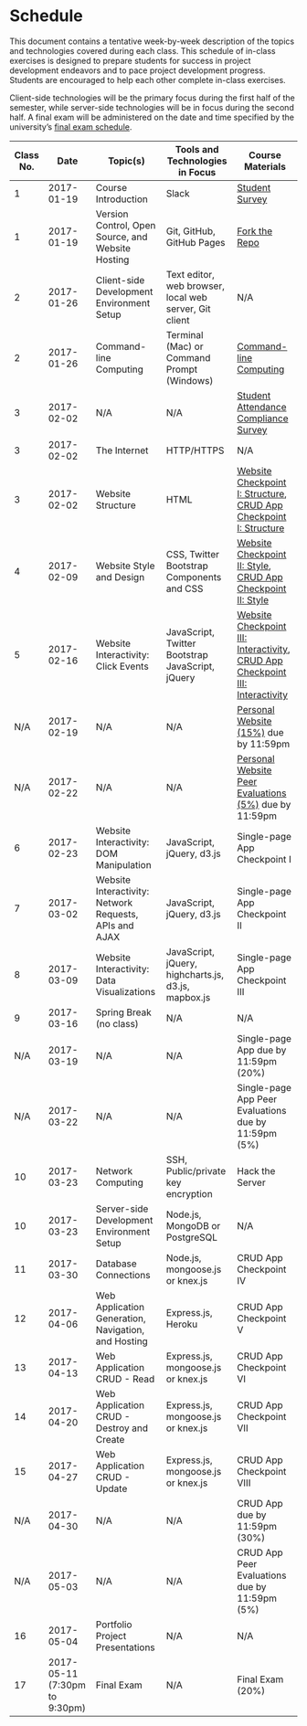 # Schedule

This document contains a tentative week-by-week description of the topics and technologies covered during each class. This schedule of in-class exercises is designed to prepare students for success in project development endeavors and to pace project development progress. Students are encouraged to help each other complete in-class exercises.

Client-side technologies will be the primary focus during the first half of the semester, while server-side technologies will be in focus during the second half. A final exam will be administered on the date and time specified by the university’s [final exam schedule](http://www.southernct.edu/academics/Spring%202017%20TENTATIVE%20Final%20Exam%20Schedule%20Grid%201%2010%202017.pdf).

Class No. | Date | Topic(s) | Tools and Technologies in Focus | Course Materials
--- | --- | --- | --- | ---
1 | 2017-01-19 | Course Introduction | Slack | [Student Survey](https://goo.gl/forms/SuSZlzDWMxjTFA9j2)
1 | 2017-01-19 | Version Control, Open Source, and Website Hosting | Git, GitHub, GitHub Pages | [Fork the Repo](/exercises/open-source/exercise.md)
2 | 2017-01-26 | Client-side Development Environment Setup | Text editor, web browser, local web server, Git client | N/A
2 | 2017-01-26 | Command-line Computing | Terminal (Mac) or Command Prompt (Windows) | [Command-line Computing](/exercises/command-line-computing/exercise.md)
3 | 2017-02-02 | N/A | N/A | [Student Attendance Compliance Survey](https://goo.gl/forms/Oig13CkiC0PSDINT2)
3 | 2017-02-02 | The Internet | HTTP/HTTPS | N/A
3 | 2017-02-02 | Website Structure | HTML | [Website Checkpoint I: Structure](/projects/personal-website/checkpoints/structure/checkpoint.md), [CRUD App Checkpoint I: Structure](/projects/crud-application/checkpoints/structure/checkpoint.md)
4 | 2017-02-09 | Website Style and Design | CSS, Twitter Bootstrap Components and CSS | [Website Checkpoint II: Style](/projects/personal-website/checkpoints/style/checkpoint.md), [CRUD App Checkpoint II: Style](/projects/crud-application/checkpoints/style/checkpoint.md)
5 | 2017-02-16 | Website Interactivity: Click Events | JavaScript, Twitter Bootstrap JavaScript, jQuery | [Website Checkpoint III: Interactivity](/projects/personal-website/checkpoints/interactivity/checkpoint.md), [CRUD App Checkpoint III: Interactivity](/projects/crud-application/checkpoints/interactivity/checkpoint.md)
N/A | 2017-02-19 | N/A | N/A | [Personal Website (15%)](/projects/personal-website/project.md) due by 11:59pm
N/A | 2017-02-22 | N/A | N/A | [Personal Website Peer Evaluations (5%)](/projects/personal-website/peer-evaluation.md) due by 11:59pm
6 | 2017-02-23 | Website Interactivity: DOM Manipulation | JavaScript, jQuery, d3.js | Single-page App Checkpoint I
7 | 2017-03-02 | Website Interactivity: Network Requests, APIs and AJAX | JavaScript, jQuery, d3.js | Single-page App Checkpoint II
8 | 2017-03-09 | Website Interactivity: Data Visualizations | JavaScript, jQuery, highcharts.js, d3.js, mapbox.js | Single-page App Checkpoint III
9 | 2017-03-16 | Spring Break (no class) | N/A | N/A
N/A | 2017-03-19 | N/A | N/A | Single-page App due by 11:59pm (20%)
N/A | 2017-03-22 | N/A | N/A | Single-page App Peer Evaluations due by 11:59pm (5%)
10 | 2017-03-23 | Network Computing | SSH, Public/private key encryption | Hack the Server
10 | 2017-03-23 | Server-side Development Environment Setup | Node.js, MongoDB or PostgreSQL | N/A
11 | 2017-03-30 | Database Connections | Node.js, mongoose.js or knex.js | CRUD App Checkpoint IV
12 | 2017-04-06 | Web Application Generation, Navigation, and Hosting | Express.js, Heroku | CRUD App Checkpoint V
13 | 2017-04-13 | Web Application CRUD - Read | Express.js, mongoose.js or knex.js | CRUD App Checkpoint VI
14 | 2017-04-20 | Web Application CRUD - Destroy and Create | Express.js, mongoose.js or knex.js | CRUD App Checkpoint VII
15 | 2017-04-27 | Web Application CRUD - Update | Express.js, mongoose.js or knex.js | CRUD App Checkpoint VIII
N/A | 2017-04-30 | N/A | N/A | CRUD App due by 11:59pm (30%)
N/A | 2017-05-03 | N/A | N/A | CRUD App Peer Evaluations due by 11:59pm (5%)
16 | 2017-05-04 | Portfolio Project Presentations | N/A | N/A
17 | 2017-05-11 (7:30pm to 9:30pm) | Final Exam | N/A | Final Exam (20%)
